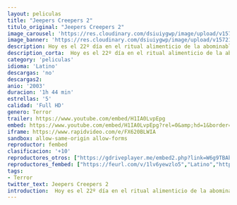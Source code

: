 ```yaml
---
layout: peliculas
title: "Jeepers Creepers 2"
titulo_original: "Jeepers Creepers 2"
image_carousel: 'https://res.cloudinary.com/dsiuiygwp/image/upload/v1572146617/jeppers2-min_uuruin.jpg'
image_banner: 'https://res.cloudinary.com/dsiuiygwp/image/upload/v1572146622/hqdefault_1_-min_rju2k2.jpg'
description: Hoy es el 22º día en el ritual alimenticio de la abominable criatura conocida como The Creeper, la cual se alimenta de los órganos arrancados vivos de sus víctimas. A este monstruo caníbal procedente de tiempos remotos le queda todavía un día más para hartarse de carne humana y desaparecer de nuevo, y aguardar en hibernación hasta su próxima temporada de caza dentro de 23 años. Taggart y sus hijos se hallan trabajando en los maizales de su propiedad cuando la bestia de enormes alas agarra al benjamín de la familia, transportándolo por los aires hacia un destino que se adivina horripilante...
description_corta:  Hoy es el 22º día en el ritual alimenticio de la abominable criatura conocida como The Creeper, la cual se alimenta de los órganos arrancados vivos de sus víctimas. A este monstruo caníbal procedente de tiempos remotos le queda todavía un día más para hartarse de....
category: 'peliculas'
idioma: 'Latino'
descargas: 'no'
descargas2:
anio: '2003'
duracion: '1h 44 min'
estrellas: '5'
calidad: 'Full HD'
genero: Terror
trailer: https://www.youtube.com/embed/H1IA0LvpEpg
embed: https://www.youtube.com/embed/H1IA0LvpEpg?rel=0&amp;hd=1&border=0&wmode=opaque&enablejsapi=1&modestbranding=1&controls=1&showinfo=1
iframe: https://www.rapidvideo.com/e/FX620BLWIA
sandbox: allow-same-origin allow-forms
reproductor: fembed
clasificacion: '+10'
reproductores_otros: ["https://gdriveplayer.me/embed2.php?link=W6g9TBAbl0YxlQoN6%252BasVA6zhN9kD741zKCv3nKbX1oNkNKivi1UsyXj0C0N5A77I9QzFtSphn3Z5axHQIIr1F3aYNoGW5RqaQY%252Bfw5WXtotjx8E3kLMZD5trhwWtWFGgWJV5dszlMvWiqhpcVhccwMpLJCr5QRxR6NqY9s2fD2sfLnPk4LXZehKliSYhgd4s92pTY7OesmCa%252FxLg1qrI%252B","Latino","https://peli.peliculask.site/e/nIyaf9aqXmaS0IU/","Latino","https://mstream.website/jrg7fp2fczyy","Latino"]
reproductores_fembed: ["https://feurl.com/v/1lv6yewzlo5","Latino","https://feurl.com/v/80oez7d27oj","Latino"]
tags:
- Terror
twitter_text: Jeepers Creepers 2
introduction:  Hoy es el 22º día en el ritual alimenticio de la abominable criatura conocida como The Creeper, la cual se alimenta de los órganos arrancados vivos de sus víctimas. A este monstruo caníbal procedente de tiempos remotos le queda todavía un día más para hartarse de
---
```












